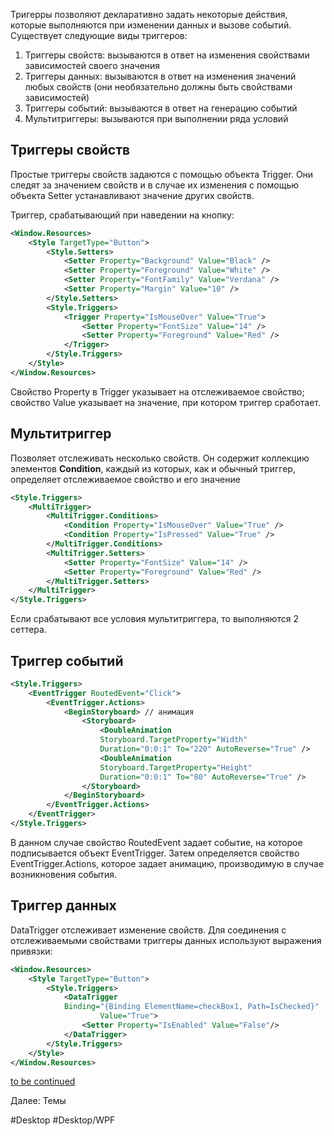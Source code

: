 Тригерры позволяют декларативно задать некоторые действия, которые выполняются при изменении данных и вызове событий. Существует следующие виды триггеров:
1. Триггеры свойств: вызываются в ответ на изменения свойствами зависимостей своего значения
2. Триггеры данных: вызываются в ответ на изменения значений любых свойств (они необязательно должны быть свойствами зависимостей)
3. Триггеры событий: вызываются в ответ на генерацию событий
4. Мультитриггеры: вызываются при выполнении ряда условий

## Триггеры свойств

Простые триггеры свойств задаются с помощью объекта Trigger. Они следят за значением свойств и в случае их изменения с помощью объекта Setter устанавливают значение других свойств.

Триггер, срабатывающий при наведении на кнопку:
```xml
<Window.Resources>
	<Style TargetType="Button">
		<Style.Setters>
			<Setter Property="Background" Value="Black" />
			<Setter Property="Foreground" Value="White" />
			<Setter Property="FontFamily" Value="Verdana" />
			<Setter Property="Margin" Value="10" />
		</Style.Setters>
		<Style.Triggers>
			<Trigger Property="IsMouseOver" Value="True">
				<Setter Property="FontSize" Value="14" />
				<Setter Property="Foreground" Value="Red" />
			</Trigger>
		</Style.Triggers>
	</Style>
</Window.Resources>
```

Свойство Property в Trigger указывает на отслеживаемое свойство;
свойство Value указывает на значение, при котором триггер сработает.

## Мультитриггер

Позволяет отслеживать несколько свойств. Он содержит коллекцию элементов **Condition**, каждый из которых, как и обычный триггер, определяет отслеживаемое свойство и его значение
```xml
<Style.Triggers>
	<MultiTrigger>
		<MultiTrigger.Conditions>
			<Condition Property="IsMouseOver" Value="True" />
			<Condition Property="IsPressed" Value="True" />
		</MultiTrigger.Conditions>
		<MultiTrigger.Setters>
			<Setter Property="FontSize" Value="14" />
			<Setter Property="Foreground" Value="Red" />
		</MultiTrigger.Setters>
	</MultiTrigger>
</Style.Triggers>
```
Если срабатывают все условия мультитриггера, то выполняются 2 сеттера.

## Триггер событий

```xml
<Style.Triggers>
	<EventTrigger RoutedEvent="Click">
		<EventTrigger.Actions>
			<BeginStoryboard> // анимация
				<Storyboard>
					<DoubleAnimation
					Storyboard.TargetProperty="Width"
					Duration="0:0:1" To="220" AutoReverse="True" />
					<DoubleAnimation
					Storyboard.TargetProperty="Height"
					Duration="0:0:1" To="80" AutoReverse="True" />
				</Storyboard>
			</BeginStoryboard>
		</EventTrigger.Actions>
	</EventTrigger>
</Style.Triggers>
```

В данном случае свойство RoutedEvent задает событие, на которое подписывается объект EventTrigger. Затем определяется свойство EventTrigger.Actions, которое задает анимацию, производимую в случае возникновения события.

## Триггер данных

DataTrigger отслеживает изменение свойств. Для соединения с отслеживаемыми свойствами триггеры данных используют выражения привязки:

```xml
<Window.Resources>
	<Style TargetType="Button">
		<Style.Triggers>
			<DataTrigger
			Binding="{Binding ElementName=checkBox1, Path=IsChecked}"
					Value="True">
				<Setter Property="IsEnabled" Value="False"/>
			</DataTrigger>
		</Style.Triggers>
	</Style>
</Window.Resources>
```

[to be continued](https://metanit.com/sharp/wpf/10.2.php)

Далее: Темы

#Desktop #Desktop/WPF